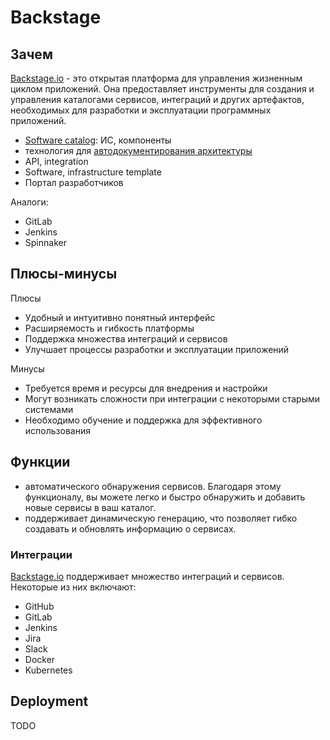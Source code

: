 # Backstage

## Зачем

[Backstage.io](http://backstage.io/) - это открытая платформа для управления жизненным циклом приложений. Она предоставляет инструменты для создания и управления каталогами сервисов, интеграций и других артефактов, необходимых для разработки и эксплуатации программных приложений.

- [Software catalog](https://backstage.io/): ИС, компоненты
- технология для [автодокументирования архитектуры](../arch/pattern/pattern.docs.md)
- API, integration
- Software, infrastructure template
- Портал разработчиков

Аналоги:

- GitLab
- Jenkins
- Spinnaker

## Плюсы-минусы

Плюсы

- Удобный и интуитивно понятный интерфейс
- Расширяемость и гибкость платформы
- Поддержка множества интеграций и сервисов
- Улучшает процессы разработки и эксплуатации приложений

Минусы

- Требуется время и ресурсы для внедрения и настройки
- Могут возникать сложности при интеграции с некоторыми старыми системами
- Необходимо обучение и поддержка для эффективного использования

## Функции

- автоматического обнаружения сервисов. Благодаря этому функционалу, вы можете легко и быстро обнаружить и добавить новые сервисы в ваш каталог. 
- поддерживает динамическую генерацию, что позволяет гибко создавать и обновлять информацию о сервисах.

### Интеграции

[Backstage.io](http://backstage.io/) поддерживает множество интеграций и сервисов. Некоторые из них включают:

- GitHub
- GitLab
- Jenkins
- Jira
- Slack
- Docker
- Kubernetes

## Deployment

TODO
